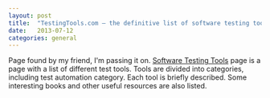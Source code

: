 ```yaml
---
layout: post
title:  "TestingTools.com – the definitive list of software testing tools"
date:   2013-07-12
categories: general
---
```


Page found by my friend, I'm passing it on. <a href="http://www.testingtools.com/" target="_blank">Software Testing Tools</a> page is a page with a list of different test tools. Tools are divided into categories, including test automation category. Each tool is briefly described. Some interesting books and other useful resources are also listed.